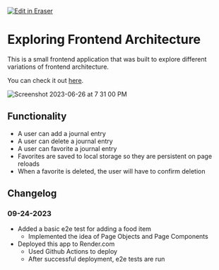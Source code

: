 <p><a target="_blank" href="https://app.eraser.io/workspace/f9Z5mwS6LKSmIUNbnTRi" id="edit-in-eraser-github-link"><img alt="Edit in Eraser" src="https://firebasestorage.googleapis.com/v0/b/second-petal-295822.appspot.com/o/images%2Fgithub%2FOpen%20in%20Eraser.svg?alt=media&amp;token=968381c8-a7e7-472a-8ed6-4a6626da5501"></a></p>

# Exploring Frontend Architecture
This is a small frontend application that was built to explore different variations of frontend architecture.

You can check it out [﻿here](https://exploring-frontend-architecture.onrender.com/).

![Screenshot 2023-06-26 at 7 31 00 PM](https://github.com/efuller/exploring-frontend-architecture/assets/4174472/86f45d92-1357-4942-9ef2-daf61a664037 "")

## Functionality
- A user can add a journal entry
- A user can delete a journal entry
- A user can favorite a journal entry
- Favorites are saved to local storage so they are persistent on page reloads
- When a favorite is deleted, the user will have to confirm deletion
## Changelog
### 09-24-2023
- Added a basic e2e test for adding a food item
    - Implemented the idea of Page Objects and Page Components
- Deployed this app to Render.com
    - Used Github Actions to deploy
    - After successful deployment, e2e tests are run





<!--- Eraser file: https://app.eraser.io/workspace/f9Z5mwS6LKSmIUNbnTRi --->